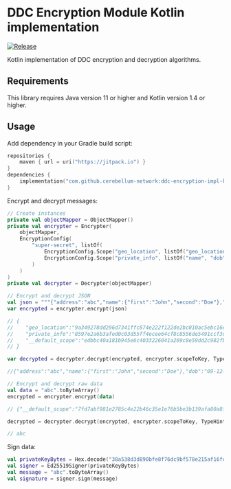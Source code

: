 # DDC Encryption Module Kotlin implementation

[![Release](https://jitpack.io/v/cerebellum-network/ddc-encryption-impl-kotlin.svg)](https://jitpack.io/#cerebellum-network/ddc-encryption-impl-kotlin)

Kotlin implementation of DDC encryption and decryption algorithms.

## Requirements

This library requires Java version 11 or higher and Kotlin version 1.4 or higher.

## Usage

Add dependency in your Gradle build script:

```kotlin
repositories {
    maven { url = uri("https://jitpack.io") }
}
dependencies {
    implementation("com.github.cerebellum-network:ddc-encryption-impl-kotlin:1.0.2")
}
```

Encrypt and decrypt messages:
```kotlin
// Create instances
private val objectMapper = ObjectMapper()
private val encrypter = Encrypter(
    objectMapper,
    EncryptionConfig(
        "super-secret", listOf(
            EncryptionConfig.Scope("geo_location", listOf("geo_location", "address")),
            EncryptionConfig.Scope("private_info", listOf("name", "dob", "address"))
        )
    )
)
private val decrypter = Decrypter(objectMapper)

// Encrypt and decrypt JSON
val json = """{"address":"abc","name":{"first":"John","second":"Doe"},"dob":"09-12-1988","event":"CLICK"}""".toByteArray()
var encrypted = encrypter.encrypt(json)

// {
//    "geo_location":"9a349278dd296d7341ffc874e222f122de2bc010ac5ebc16e3987827f33d6733ef41c02dfeea41be2cf5484761d41a8e3e3c1fb8396223aebe",
//    "private_info":"8597e2a6b3afed0c03d55ff4ecee64cf8c8556de5491ccf3d753f01f21bec038fe4b92a0639199da5a4572d6ab545c825fc719371a654e919608fe69a01188a5dddff40ee89caf2addc69d2c40245e7ddb7060365acb4348a5acf814dacf180d4e176b8e12ed08593338cb789830eaed2b64c6",
//    "__default_scope":"edbbc40a181b945e6c4033226041a269c8e59dd2c982fb51dea5d5a9f091c5fee3586065d88a2b15552d5af4424dc0e315e4721ff8136c137c"
// }

var decrypted = decrypter.decrypt(encrypted, encrypter.scopeToKey, TypeHint.JSON)

//{"address":"abc","name":{"first":"John","second":"Doe"},"dob":"09-12-1988","event":"CLICK"}

// Encrypt and decrypt raw data
val data = "abc".toByteArray()
encrypted = encrypter.encrypt(data)

// {"__default_scope":"7fd7abf981e2785c4e22b46c35e1e76b5be3b139afa80a8fcb7270db10b7c96b34b2c364107822612a0dd1"}

decrypted = decrypter.decrypt(encrypted, encrypter.scopeToKey, TypeHint.RAW)

// abc
```

Sign data:
```kotlin
val privateKeyBytes = Hex.decode("38a538d3d890bfe8f76dc9bf578e215af16fd3d684666f72db0bc0a22bc1d05b")
val signer = Ed25519Signer(privateKeyBytes)
val message = "abc".toByteArray()
val signature = signer.sign(message)
```
